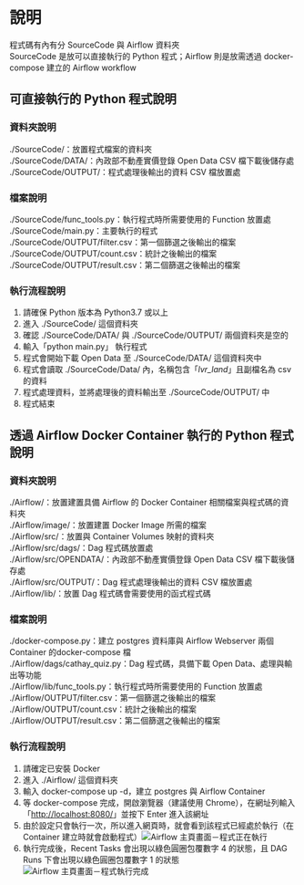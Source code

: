 # 說明
程式碼有內有分 SourceCode 與 Airflow 資料夾<br>
SourceCode 是放可以直接執行的 Python 程式；Airflow 則是放需透過 docker-compose 建立的 Airflow workflow<br>
## 可直接執行的 Python 程式說明
### 資料夾說明
./SourceCode/：放置程式檔案的資料夾<br>
./SourceCode/DATA/：內政部不動產實價登錄 Open Data CSV 檔下載後儲存處<br>
./SourceCode/OUTPUT/：程式處理後輸出的資料 CSV 檔放置處<br>
### 檔案說明
./SourceCode/func_tools.py：執行程式時所需要使用的 Function 放置處<br>
./SourceCode/main.py：主要執行的程式<br>
./SourceCode/OUTPUT/filter.csv：第一個篩選之後輸出的檔案<br>
./SourceCode/OUTPUT/count.csv：統計之後輸出的檔案<br>
./SourceCode/OUTPUT/result.csv：第二個篩選之後輸出的檔案<br>

### 執行流程說明
1. 請確保 Python 版本為 Python3.7 或以上
2. 進入 ./SourceCode/ 這個資料夾<br>
3. 確認 ./SourceCode/DATA/ 與 ./SourceCode/OUTPUT/ 兩個資料夾是空的<br>
4. 輸入「python main.py」 執行程式<br>
5. 程式會開始下載 Open Data 至 ./SourceCode/DATA/ 這個資料夾中
6. 程式會讀取 ./SourceCode/Data/ 內，名稱包含「_lvr_land_」且副檔名為 csv 的資料
7. 程式處理資料，並將處理後的資料輸出至 ./SourceCode/OUTPUT/ 中
8. 程式結束

## 透過 Airflow Docker Container 執行的 Python 程式說明
### 資料夾說明
./Airflow/：放置建置具備 Airflow 的 Docker Container 相關檔案與程式碼的資料夾<br>
./Airflow/image/：放置建置 Docker Image 所需的檔案<br>
./Airflow/src/：放置與 Container Volumes 映射的資料夾<br>
./Airflow/src/dags/：Dag 程式碼放置處<br>
./Airflow/src/OPENDATA/：內政部不動產實價登錄 Open Data CSV 檔下載後儲存處<br>
./Airflow/src/OUTPUT/：Dag 程式處理後輸出的資料 CSV 檔放置處<br>
./Airflow/lib/：放置 Dag 程式碼會需要使用的函式程式碼
### 檔案說明
./docker-compose.py：建立 postgres 資料庫與 Airflow Webserver 兩個 Container 的docker-compose 檔<br>
./Airflow/dags/cathay_quiz.py：Dag 程式碼，具備下載 Open Data、處理與輸出等功能<br>
./Airflow/lib/func_tools.py：執行程式時所需要使用的 Function 放置處<br>
./Airflow/OUTPUT/filter.csv：第一個篩選之後輸出的檔案<br>
./Airflow/OUTPUT/count.csv：統計之後輸出的檔案<br>
./Airflow/OUTPUT/result.csv：第二個篩選之後輸出的檔案<br>


### 執行流程說明
1. 請確定已安裝 Docker<br>
2. 進入 ./Airflow/ 這個資料夾<br>
3. 輸入 docker-compose up -d，建立 postgres 與 Airflow Container
4. 等 docker-compose 完成，開啟瀏覽器（建議使用 Chrome），在網址列輸入「[http://localhost:8080/](http://localhost:8080/)」並按下 Enter 進入該網址
5. 由於設定只會執行一次，所以進入網頁時，就會看到該程式已經處於執行（在 Container 建立時就會啟動程式）![Airflow 主頁畫面－程式正在執行](https://i.imgur.com/QaXaWkb.png)
6. 執行完成後，Recent Tasks 會出現以綠色圓圈包覆數字 4 的狀態，且 DAG Runs 下會出現以綠色圓圈包覆數字 1 的狀態![Airflow 主頁畫面－程式執行完成](https://i.imgur.com/CmMdfnl.png)